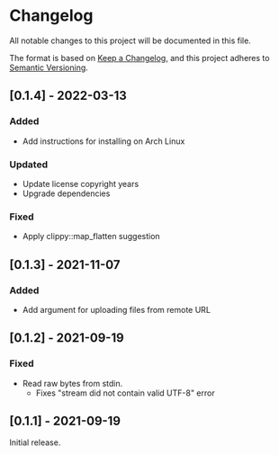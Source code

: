 # Changelog
All notable changes to this project will be documented in this file.

The format is based on [Keep a Changelog](https://keepachangelog.com/en/1.0.0/),
and this project adheres to [Semantic Versioning](https://semver.org/spec/v2.0.0.html).

## [0.1.4] - 2022-03-13
### Added
- Add instructions for installing on Arch Linux

### Updated
- Update license copyright years
- Upgrade dependencies

### Fixed
- Apply clippy::map_flatten suggestion

## [0.1.3] - 2021-11-07
### Added
- Add argument for uploading files from remote URL

## [0.1.2] - 2021-09-19
### Fixed
- Read raw bytes from stdin.
  - Fixes "stream did not contain valid UTF-8" error

## [0.1.1] - 2021-09-19
Initial release.
